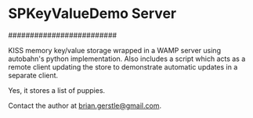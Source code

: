 # SPKeyValueDemo Server #
#########################

KISS memory key/value storage wrapped in a WAMP server using autobahn's python implementation.  Also includes a script which acts as a remote client updating the store to demonstrate automatic updates in a separate client.

Yes, it stores a list of puppies.

Contact the author at brian.gerstle@gmail.com.